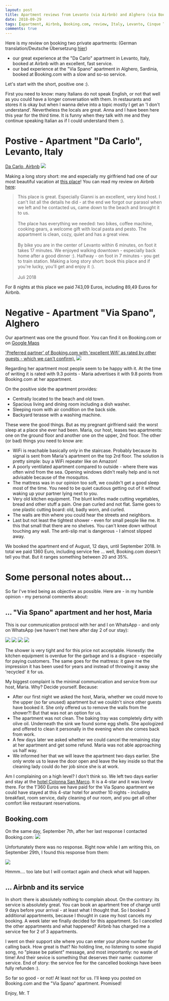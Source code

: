 ```yaml
---
layout: post
title: Apartment reviews from Levanto (via Airbnb) and Alghero (via Booking.com), Italy.
date: 2018-09-29
tags: [apartment, Airbnb, Booking.com, review, Italy, Levanto, Cinque Terre, Alghero, Sardinia]
comments: true
---
```


Here is my review on booking two private apartments: (German translation/Deutsche Übersetzung [hier](https://translate.google.com/translate?hl=en&sl=en&tl=de&u=https%3A%2F%2Ftaitruong.github.io%2Fmr-t.org%2F2018%2F09%2F29%2Fapartment-reviews-in-levanto-and-alghero-italy%2F))
- our great experience at the "Da Carlo" apartment in Levanto, Italy, booked at Airbnb with an excellent, fast service.
- our bad experience at the "Via Spano" apartment in Alghero, Sardinia, booked at Booking.com with a slow and so-so service.


Let's start with the short, positive one :).

First you need to know: many Italians do not speak English, or not that well as you could have a longer conversation with them. In restaurants and stores it is okay but when I wanna delve into a topic mostly I get an 'I don't understand'. Nevertheless the locals are great. Anna and I have been here this year for the third time. It is funny when they talk with me and they continue speaking Italian as if I could understand them :).

# Postive - Apartment "Da Carlo", Levanto, Italy

[Da Carlo, Airbnb](https://www.airbnb.com/rooms/19291856)
<img class="image fit" src="{{site.baseurl}}/images/2018-09-29-da-carlo-apartment-airbnb.png">

Making a long story short: me and especially my girlfriend had one of our most beautiful vacation at [this place](https://goo.gl/maps/BbFV3kUi93B2)! You can read my review on Airbnb [here](https://www.airbnb.de/users/reviews/66687080):

> This place is great. Especially Gianni is an excellent, very kind host. I can't list all the details he did - at the end we forgot our parasol when we left and he contacted us, came down to the beach and brought it to us.<br><br>
> The place has everything we needed: two bikes, coffee machine, cooking gears, a welcome gift with local pasta and pesto. The appartment is clean, cozy, quiet and has a great view.<br><br>
> By bike you are in the center of Levanto within 6 minutes, on foot it takes 17 minutes. We enjoyed walking downtown - especially back home after a good dinner :). Halfway - on foot in 7 minutes - you get to train station. Making a long story short: book this place and if you're lucky, you'll get and enjoy it :).
> <br><br>
> Juli 2018

For 8 nights at this place we paid 743,09 Euros, including 89,49 Euros for Airbnb.

# Negative - Apartment "Via Spano", Alghero

Our apartment was one the ground floor. You can find it on Booking.com or on [Google Maps](https://goo.gl/maps/CJ9iKWLaFuM2)

['Preferred partner' of Booking.com with 'excellent Wifi' as rated by other guests - which we can't confirm).](https://www.booking.com/hotel/it/apartment-spano.html)
<img class="image fit" src="{{site.baseurl}}/images/2018-09-29-booking.com-apartment-overview.png">

Regarding her apartment most people seem to be happy with it. At the time of writing it is rated with 9.3 points - Maria advertises it with 9.8 points from Booking.com at her appartment. 

On the positive side the apartment provides:
+ Centrally located to the beach and old town.
+ Spacious living and dining room including a dish washer.
+ Sleeping room with air condition on the back side.
+ Backyard terasse with a washing machine.

These were the good things. But as my pregnant girlfriend said: the worst sleep at a place she ever had been. Maria, our host, leases two apartments: one on the ground floor and another one on the upper, 2nd floor. The other (or bad) things you need to know are:

- WiFi is reachable basically only in the staircase. Probably because its signal is sent from Maria's apartment on the top 2rd floor. The solution is pretty simple: buy a WiFi repeater like on Amazon!
- A poorly ventilated apartment compared to outside - where there was often wind from the sea. Opening windows didn't really help and is not advisable because of the mosquitos.
- The mattress was in our opinion too soft, we couldn't get a good sleep most of the time. You need to be quiet cautious getting out of it without waking up your partner lying next to you.
- Very old kitchen equipment. The blunt knifes made cutting vegetables, bread and other stuff a pain. One pan curled and not flat. Same goes to one plastic cutting board: old, badly worn, and curled.
- The walls are thin where you could hear the streets and neighbors.
- Last but not least the tightest shower - even for small people like me. It this that small that there are no shelves. You can't knee down without touching any wall. The anti-slip mat is dangerous - I almost slipped away.

We booked the apartment end of August, 12 days, until September 2018. In total we paid 1360 Euro, including service fee ... well, Booking.com doesn't tell you that. But it ranges something between 20 and 35%.

# Some personal notes about...

So far I've tried being as objective as possible. Here are - in my humble opinion - my personal comments about:

## ... "Via Spano" apartment and her host, Maria

This is our communication protocol with her and I on WhatsApp - and only on WhatsApp (we haven't met here after day 2 of our stay):

<img class="image fit" src="{{site.baseurl}}/images/2018-09-29-whatsapp-protocol1.png">
<img class="image fit" src="{{site.baseurl}}/images/2018-09-29-whatsapp-protocol2.png">
<img class="image fit" src="{{site.baseurl}}/images/2018-09-29-whatsapp-protocol3.png">
<img class="image fit" src="{{site.baseurl}}/images/2018-09-29-whatsapp-protocol4.png">

The shower is very tight and for this price not acceptable. Honestly: the kitchen equipment is overdue for the garbage and is a disgrace - especially for paying customers. The same goes for the mattress: it gave me the impression it has been used for years and instead of throwing it away she 'recycled' it for us.

My biggest complaint is the minimal communication and service from our host, Maria. Why? Decide yourself. Because:

- After our first night we asked the host, Maria, whether we could move to the upper (so far unused) apartment but we couldn't since other guests have booked it. She only offered us to remove the walls from the shower?! But that was not an option for us.
- The apartment was not clean. The baking tray was completely dirty with olive oil. Underneath the sink we found some egg shells. She apologized and offered to clean it personally in the evening when she comes back from work.
- A few days later we asked whether we could cancel the remaining stay at her apartment and get some refund. Maria was not able approaching us half way.
- We informed her that we will leave the apartment two days earlier. She only wrote us to leave the door open and leave the key inside so that the cleaning lady could do her job since she is at work.

Am I complaining on a high level? I don't think so. We left two days earlier and stay at the [hotel Colonna San Marco](https://www.booking.com/hotel/it/hotelsanmarcoportorotondo.html). It is a 4-star and it was lovely there. For the 1'360 Euros we have paid for the Via Spano apartment we could have stayed at this 4-star hotel for another 10 nights - including breakfast, room service, daily cleaning of our room, and you get all other comfort like restaurant reservations.

## Booking.com

On the same day, September 7th, after her last response I contacted Booking.com:
<img class="image fit" src="{{site.baseurl}}/images/2018-09-29-booking.com-email.png">

Unfortunately there was no response. Right now while I am writing this, on September 29th, I found this response from them:

<img class="image fit" src="{{site.baseurl}}/images/2018-09-29-booking.com-email-response.png">

Hmmm.... too late but I will contact again and check what will happen.

## ... Airbnb and its service

In short: there is absolutely nothing to complain about. On the contrary: its service is absolutely great. You can book an apartment free of charge until 9 days before your arrival - at least what I thought that. So I booked 3 additional appartments, because I thought in case my host cancels my booking. A week later we finally decided for this appartment. So I cancelled the other appartments and what happened? Airbnb has charged me a service fee for 2 of 3 appartments.

I went on their support site where you can enter your phone number for calling back. How great is that? No holding line, no listening to some stupid song, no "please be patient" message, and most importantly: no waste of time! And their sevice is something that deserves their name: customer service. End of story: the service fee for the cancelled bookings have been fully refunden :).

So far so good - or not! At least not for us. I'll keep you posted on Booking.com and the "Via Spano" apartment. Promised!

Enjoy, Mr. T
